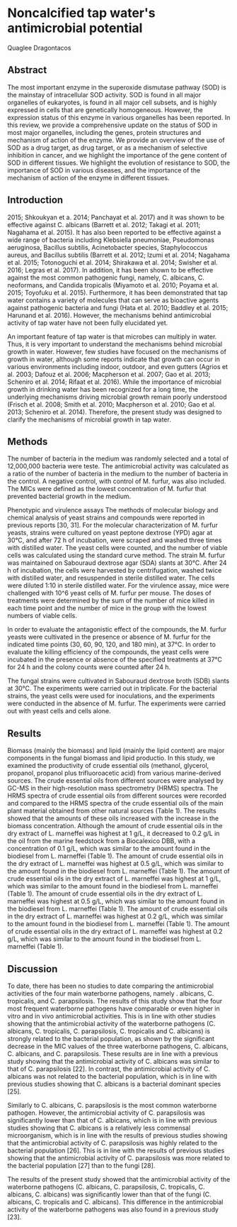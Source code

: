 # Noncalcified tap water's antimicrobial potential
Quaglee Dragontacos


## Abstract
The most important enzyme in the superoxide dismutase pathway (SOD) is the mainstay of intracellular SOD activity. SOD is found in all major organelles of eukaryotes, is found in all major cell subsets, and is highly expressed in cells that are genetically homogeneous. However, the expression status of this enzyme in various organelles has been reported. In this review, we provide a comprehensive update on the status of SOD in most major organelles, including the genes, protein structures and mechanism of action of the enzyme. We provide an overview of the use of SOD as a drug target, as drug target, or as a mechanism of selective inhibition in cancer, and we highlight the importance of the gene content of SOD in different tissues. We highlight the evolution of resistance to SOD, the importance of SOD in various diseases, and the importance of the mechanism of action of the enzyme in different tissues.


## Introduction
2015; Shkoukyan et a. 2014; Panchayat et al. 2017) and it was shown to be effective against C. albicans (Barrett et al. 2012; Takagi et al. 2011; Nagahama et al. 2015). It has also been reported to be effective against a wide range of bacteria including Klebsiella pneumoniae, Pseudomonas aeruginosa, Bacillus subtilis, Acinetobacter species, Staphylococcus aureus, and Bacillus subtilis (Barrett et al. 2012; Izumi et al. 2014; Nagahama et al. 2015; Totonoguchi et al. 2014; Shirakawa et al. 2014; Swisher et al. 2016; Legras et al. 2017). In addition, it has been shown to be effective against the most common pathogenic fungi, namely, C. albicans, C. neoformans, and Candida tropicalis (Miyamoto et al. 2010; Poyama et al. 2015; Toyofuku et al. 2015). Furthermore, it has been demonstrated that tap water contains a variety of molecules that can serve as bioactive agents against pathogenic bacteria and fungi (Hata et al. 2010; Baddley et al. 2015; Harunand et al. 2016). However, the mechanisms behind antimicrobial activity of tap water have not been fully elucidated yet.

An important feature of tap water is that microbes can multiply in water. Thus, it is very important to understand the mechanisms behind microbial growth in water. However, few studies have focused on the mechanisms of growth in water, although some reports indicate that growth can occur in various environments including indoor, outdoor, and even gutters (Agrios et al. 2003; Dafouz et al. 2006; Macpherson et al. 2007; Gao et al. 2013; Scheniro et al. 2014; Rifaat et al. 2016). While the importance of microbial growth in drinking water has been recognized for a long time, the underlying mechanisms driving microbial growth remain poorly understood (Frisch et al. 2008; Smith et al. 2010; Macpherson et al. 2010; Gao et al. 2013; Scheniro et al. 2014). Therefore, the present study was designed to clarify the mechanisms of microbial growth in tap water.


## Methods
The number of bacteria in the medium was randomly selected and a total of 12,000,000 bacteria were teste. The antimicrobial activity was calculated as a ratio of the number of bacteria in the medium to the number of bacteria in the control. A negative control, with control of M. furfur, was also included. The MICs were defined as the lowest concentration of M. furfur that prevented bacterial growth in the medium.

Phenotypic and virulence assays
The methods of molecular biology and chemical analysis of yeast strains and compounds were reported in previous reports [30, 31]. For the molecular characterization of M. furfur yeasts, strains were cultured on yeast peptone dextrose (YPD) agar at 30°C, and after 72 h of incubation, were scraped and washed three times with distilled water. The yeast cells were counted, and the number of viable cells was calculated using the standard curve method. The strain M. furfur was maintained on Sabouraud dextrose agar (SDA) slants at 30°C. After 24 h of incubation, the cells were harvested by centrifugation, washed twice with distilled water, and resuspended in sterile distilled water. The cells were diluted 1:10 in sterile distilled water. For the virulence assay, mice were challenged with 10^6 yeast cells of M. furfur per mouse. The doses of treatments were determined by the sum of the number of mice killed in each time point and the number of mice in the group with the lowest numbers of viable cells.

In order to evaluate the antagonistic effect of the compounds, the M. furfur yeasts were cultivated in the presence or absence of M. furfur for the indicated time points (30, 60, 90, 120, and 180 min), at 37°C. In order to evaluate the killing efficiency of the compounds, the yeast cells were incubated in the presence or absence of the specified treatments at 37°C for 24 h and the colony counts were counted after 24 h.

The fungal strains were cultivated in Sabouraud dextrose broth (SDB) slants at 30°C. The experiments were carried out in triplicate. For the bacterial strains, the yeast cells were used for inoculations, and the experiments were conducted in the absence of M. furfur. The experiments were carried out with yeast cells and cells alone.


## Results

Biomass (mainly the biomass) and lipid (mainly the lipid content) are major components in the fungal biomass and lipid productio. In this study, we examined the productivity of crude essential oils (methanol, glycerol, propanol, propanol plus trifluoroacetic acid) from various marine-derived sources. The crude essential oils from different sources were analysed by GC-MS in their high-resolution mass spectrometry (HRMS) spectra. The HRMS spectra of crude essential oils from different sources were recorded and compared to the HRMS spectra of the crude essential oils of the main plant material obtained from other natural sources (Table 1). The results showed that the amounts of these oils increased with the increase in the biomass concentration. Although the amount of crude essential oils in the dry extract of L. marneffei was highest at 1 g/L, it decreased to 0.2 g/L in the oil from the marine feedstock from a Biocalexico DBB, with a concentration of 0.1 g/L, which was similar to the amount found in the biodiesel from L. marneffei (Table 1). The amount of crude essential oils in the dry extract of L. marneffei was highest at 0.5 g/L, which was similar to the amount found in the biodiesel from L. marneffei (Table 1). The amount of crude essential oils in the dry extract of L. marneffei was highest at 1 g/L, which was similar to the amount found in the biodiesel from L. marneffei (Table 1). The amount of crude essential oils in the dry extract of L. marneffei was highest at 0.5 g/L, which was similar to the amount found in the biodiesel from L. marneffei (Table 1). The amount of crude essential oils in the dry extract of L. marneffei was highest at 0.2 g/L, which was similar to the amount found in the biodiesel from L. marneffei (Table 1). The amount of crude essential oils in the dry extract of L. marneffei was highest at 0.2 g/L, which was similar to the amount found in the biodiesel from L. marneffei (Table 1).


## Discussion

To date, there has been no studies to date comparing the antimicrobial activities of the four main waterborne pathogens, namely . albicans, C. tropicalis, and C. parapsilosis. The results of this study show that the four most frequent waterborne pathogens have comparable or even higher in vitro and in vivo antimicrobial activities. This is in line with other studies showing that the antimicrobial activity of the waterborne pathogens (C. albicans, C. tropicalis, C. parapsilosis, C. tropicalis and C. albicans) is strongly related to the bacterial population, as shown by the significant decrease in the MIC values of the three waterborne pathogens, C. albicans, C. albicans, and C. parapsilosis. These results are in line with a previous study showing that the antimicrobial activity of C. albicans was similar to that of C. parapsilosis [22]. In contrast, the antimicrobial activity of C. albicans was not related to the bacterial population, which is in line with previous studies showing that C. albicans is a bacterial dominant species [25].

Similarly to C. albicans, C. parapsilosis is the most common waterborne pathogen. However, the antimicrobial activity of C. parapsilosis was significantly lower than that of C. albicans, which is in line with previous studies showing that C. albicans is a relatively less commensal microorganism, which is in line with the results of previous studies showing that the antimicrobial activity of C. parapsilosis was highly related to the bacterial population [26]. This is in line with the results of previous studies showing that the antimicrobial activity of C. parapsilosis was more related to the bacterial population [27] than to the fungi [28].

The results of the present study showed that the antimicrobial activity of the waterborne pathogens (C. albicans, C. parapsilosis, C. tropicalis, C. albicans, C. albicans) was significantly lower than that of the fungi (C. albicans, C. tropicalis and C. albicans). This difference in the antimicrobial activity of the waterborne pathogens was also found in a previous study [23].
